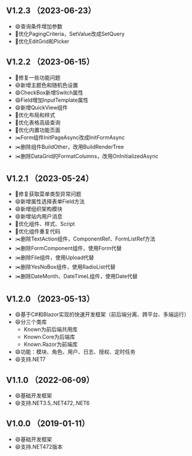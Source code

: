 ﻿## V1.2.3 （2023-06-23）
- 😄查询条件增加参数
- 🔨优化PagingCriteria，SetValue改成SetQuery
- 🔨优化EditGrid和Picker

## V1.2.2 （2023-06-15）
- 🐛修复一些功能问题
- 😄新增主题色和随机色设置
- 😄CheckBox新增Switch属性
- 😄Field增加InputTemplate属性
- 😄新增QuickView组件
- 🔨优化布局和样式
- 🔨优化表格高级查询
- 🔨优化内置功能页面
- ✂️Form组件InitPageAsync改成InitFormAsync
- ✂️删除组件BuildOther，改用BuildRenderTree
- ✂️删除DataGrid的FormatColumns，改用OnInitializedAsync

## V1.2.1 （2023-05-24）
- 🐛修复获取菜单类型异常问题
- 😄新增属性选择表单Field方法
- 😄新增组织架构模块
- 😄新增站内用户消息
- 🔨优化组件、样式、Script
- 🔨优化组件重复代码
- ✂️删除TextAction组件，ComponentRef、FormListRef方法
- ✂️删除FormComponent组件，使用Form代替
- ✂️删除File组件，使用Upload代替
- ✂️删除YesNoBox组件，使用RadioList代替
- ✂️删除DateMonth、DateTimeL组件，使用Date代替

## V1.2.0 （2023-05-13）
- 😄基于C#和Blazor实现的快速开发框架（前后端分离、跨平台、多端运行）
- 😄分三个类库
    - Known为前后端共用库
    - Known.Core为后端库
    - Known.Razor为前端库
- 😄功能：模块、角色、用户、日志、授权、定时任务
- 😄支持.NET7

## V1.1.0 （2022-06-09）
- 😄基础开发框架
- 😄支持.NET3.5,.NET472,.NET6

## V1.0.0 （2019-01-11）
- 😄基础开发框架
- 😄支持.NET472版本